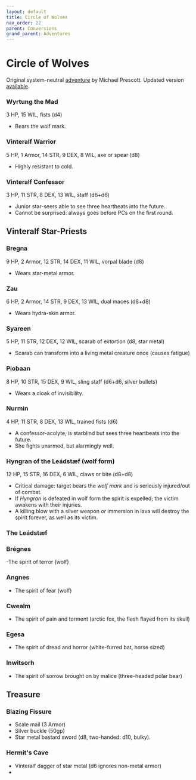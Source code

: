 ```yaml
---
layout: default
title: Circle of Wolves
nav_order: 22
parent: Conversions
grand_parent: Adventures
---
```


# Circle of Wolves

Original system-neutral [adventure](http://blog.trilemma.com/2014/07/the-circle-of-wolves.html) by Michael Prescott. Updated version [available](https://www.drivethrurpg.com/product/286792/Trilemma-Adventures-Compendium-Volume-I).   

### Wyrtung the Mad
3 HP, 15 WIL, fists (d4)
- Bears the wolf mark.

### Vinteralf Warrior
5 HP, 1 Armor, 14 STR, 9 DEX, 8 WIL, axe or spear (d8)
- Highly resistant to cold.

### Vinteralf Confessor
3 HP, 11 STR, 8 DEX, 13 WIL, staff (d6+d6)
- Junior star-seers able to see three heartbeats into the future.
- Cannot be surprised: always goes before PCs on the first round.

## Vinteralf Star-Priests
### Bregna
9 HP, 2 Armor, 12 STR, 14 DEX, 11 WIL, vorpal blade (d8)
- Wears star-metal armor.

### Zau
6 HP, 2 Armor, 14 STR, 9 DEX, 13 WIL, dual maces (d8+d8)
- Wears hydra-skin armor.

### Syareen
5 HP, 11 STR, 12 DEX, 12 WIL, scarab of extortion (d8, star metal)
- Scarab can transform into a living metal creature once (causes fatigue)

### Piobaan
8 HP, 10 STR, 15 DEX, 9 WIL, sling staff (d6+d6, silver bullets)
- Wears a cloak of invisibility.

### Nurmin
4 HP, 11 STR, 8 DEX, 13 WIL, trained fists (d6)
- A confessor-acolyte, is starblind but sees three heartbeats into the future.
- She fights unarmed, but alarmingly well.

### Hyngran of the Leádstæf (wolf form)
12 HP, 15 STR, 16 DEX, 6 WIL, claws or bite (d8+d8)
- Critical damage: target bears the _wolf mark_ and is seriously injured/out of combat.
- If _Hyngran_ is defeated in wolf form the spirit is expelled; the victim awakens with their injuries.
- A killing blow with a silver weapon _or_ immersion in lava will destroy the spirit forever, as well as its victim.

### The Leádstæf  

### Brégnes

-The spirit of terror (wolf)

### Angnes

- The spirit of fear (wolf)

### Cwealm

- The spirit of pain and torment (arctic fox, the flesh flayed from its skull)

### Egesa

- The spirit of dread and horror (white-furred bat, horse sized)

### Inwitsorh

- The spirit of sorrow brought on by malice (three-headed polar bear)

## Treasure
### Blazing Fissure
- Scale mail (3 Armor)
- Silver buckle (50gp)
- Star metal bastard sword (d8, two-handed: d10, bulky).

### Hermit's Cave
- Vinteralf dagger of star metal (d6 ignores non-metal armor)
-
